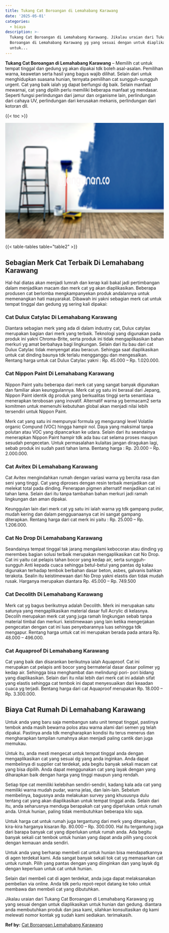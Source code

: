 ```yaml
---
title: Tukang Cat Boroangan di Lemahabang Karawang
date: '2025-05-01'
categories:
  - biaya
description: >-
  Tukang Cat Boroangan di Lemahabang Karawang. Jikalau uraian dari Tukang Cat
  Boroangan di Lemahabang Karawang yg yang sesuai dengan untuk diaplikasikan
  untuk...
---
```


**Tukang Cat Boroangan di Lemahabang Karawang** – Memilih cat untuk tempat tinggal dan gedung yg akan dipakai tdk boleh asal-asalan. Pemilihan warna, keawetan serta hasil yang bagus wajib dilihat. Selain dari untuk menghidupkan suasana hunian, ternyata pemilihan cat sungguh-sungguh urgent. Cat yang baik ialah yg dapat berfungsi dg baik. Selain manfaat mewarnai, cat yang dipilih perlu memiliki beberapa manfaat yg mendasar. Seperti fungsi perlindungan dari jamur dan organisme lain, perlindungan dari cahaya UV, perlindungan dari kerusakan mekanis, perlindungan dari kotoran dll.

{{< toc >}}

![Tukang Cat Boroangan di Lemahabang Karawang](/images/jasa-cat-murah11.png)

{{< table-tables table="table2" >}}

## Sebagian Merk Cat Terbaik Di Lemahabang Karawang

Hal-hal diatas akan menjadi lumrah dan kerap kali bakal jadi pertimbangan dalam menjadikan macam dan merk cat yg akan diaplikasikan. Beberapa produsen cat berlomba mengkampanyekan produk andalannya untuk memenangkan hati masyarakat. Dibawah ini yakni sebagian merk cat untuk tempat tinggal dan gedung yg sering kali dipakai:

### Cat Dulux Catylac Di Lemahabang Karawang

Diantara sebagian merk yang ada di dalam industry cat, Dulux catylax merupakan bagian dari merk yang terbaik. Teknologi yang digunakan pada produk ini yakni Chroma-Brite, serta produk ini tidak mengaplikasikan bahan merkuri yg amat berbahaya bagi lingkungan. Selain dari itu bau dari cat Dulux Catylac tidak menyengat atau beracun. Sehingga saat diaplikasikan untuk cat dinding baunya tdk terlalu mengganggu dan mengesalkan. Rentang harga untuk cat Dulux Catylac yakni : Rp. 45.000 – Rp. 1.020.000.

### Cat Nippon Paint Di Lemahabang Karawang

Nippon Paint yaitu beberapa dari merk cat yang sangat banyak digunakan dan familiar akan keunggulannya. Merk cat yg satu ini berasal dari Jepang, Nippon Paint identik dg produk yang berkualitas tinggi serta senantiasa menerapkan terobosan yang inovatif. Alternatif warna yg bermacam2 serta komitmen untuk memenuhi kebutuhan global akan menjadi nilai lebih tersendiri untuk Nippon Paint.

Merk cat yang satu ini mempunyai formula yg mengurangi level Volatile organic Compund (VOC) hingga hampir nol. Daya yang maksimal tanpa polutan atau VOC yang dipancarkan ke udara. Selain dari itu seandainya menerapkan Nippon Paint hampir tdk ada bau cat selama proses maupun sesudah pengecetan. Untuk permasalahan kulaitas jangan diragukan lagi, sebab produk ini sudah pasti tahan lama. Bentang harga : Rp. 20.000 – Rp. 2.000.000.

### Cat Avitex Di Lemahabang Karawang

Cat Avitex mengindahkan rumah dengan variasi warna yg bercita rasa dan seni yang tinggi. Cat yang diproses dengan resin terbaik menjadikan cat melekat total pada dinding. Penerapan pigmen alternatif menjadikan cat ini tahan lama. Selain dari itu tanpa tambahan bahan merkuri jadi ramah lingkungan dan aman dipakai.

Keunggulan lain dari merk cat yg satu ini ialah warna yg tdk gampang pudar, mudah kering dan dalam pengguanaanya cat ini sangat gampang diterapkan. Rentang harga dari cat merk ini yaitu : Rp. 25.000 – Rp. 1.206.000.

### Cat No Drop Di Lemahabang Karawang

Seandainya tempat tinggal tak jarang mengalami kebocoran atau dinding yg merembes bagian solusi terbaik merupakan mengaplikasikan cat No Drop. Cat ini yaitu cat pelapis tahan bocor yang kedap air, serta sungguh-sungguh Anti kepada cuaca sehingga betul-betul yang pantas dg kalau digunakan terhadap tembok berbahan dasar beton, asbes, galvanis bahkan terakota. Sealin itu keistimewaan dari No Drop yakni elastis dan tidak mudah rusak. Harganya merupakan diantara Rp. 45.000 – Rp. 749.500

### Cat Decolith Di Lemahabang Karawang

Merk cat yg bagus berikutnya adalah Decolith. Merk ini merupakan satu satunya yang mengaplikasikan material dasar full Acrylic di kelasnya. Decolih merupakan merk cat yang juga ramah lingkungan sebab tanpa material timbal dan merkuri. keistimewaan yang lain ketika mengerjakan pengecatan dengan cat ini luas penyebarannya luas sehingga tdk mengapur. Rentang harga untuk cat ini merupakan berada pada antara Rp. 48.000 – 496.000.

### Cat Aquaproof Di Lemahabang Karawang

Cat yang baik dan disarankan berikutnya ialah Aquaproof. Cat ini merupakan cat pelapis anti bocor yang bermaterial dasar dasar polimer yg kedap air. Sehingga bisa menghambat dan melindungi pori- pori bidang yang diaplikasikan. Selain dari itu nilai lebih dari merk cat ini adalah sifat yang elastis sehingga cat tembok ini dapat menyesuaikan dari keaadan cuaca yg terjadi. Bentang harga dari cat Aquaproof merupakan Rp. 18.000 – Rp. 3.300.000.

## Biaya Cat Rumah Di Lemahabang Karawang

Untuk anda yang baru saja membangun satu unit tempat tinggal, pastinya tembok anda masih bewarna polos atau warna alami dari semen yg telah dipakai. Pastinya anda tdk mengharapkan kondisi itu terus menerus dan mengharapkan tampilan rumahnya akan menjadi paling cantik dan juga memukau.

Untuk itu, anda mesti mengecat untuk tempat tinggal anda dengan mengaplikasikan cat yang sesuai dg yang anda inginkan. Anda dapat membelinya di supplier cat terdekat, ada begitu banyak sekali macam cat yang bisa dipilih. Anda dapat menggunakan cat yang layak dengan yang diharapkan baik dengan harga yang tinggi maupun yang rendah.

Setiap tipe cat memiliki kelebihan sendiri-sendiri, kadang kala ada cat yang memiliki warna mudah pudar, warna jelas, dan lain-lain. Sebelum membelinya, bagusnya anda melakukan survey yang khususnya dulu tentang cat yang akan diaplikasikan untuk tempat tinggal anda. Selain dari itu, anda seharusnya menduga berapakah cat yang diperlukan untuk rumah anda. Untuk hunian, paling tidak membutuhkan beberapa kilo saja.

Untuk harga cat untuk rumah juga tergantung dari merk yang diterapkan, kira-kira harganya kisaran Rp. 80.000 – Rp. 300.000. Hal itu tergantung juga dari barapa banyak cat yang diperlukan untuk rumah anda. Ada begitu banyak sekali cat tembok untuk hunian yang dapat anda pilih yang cocok dengan kemauan anda sendiri.

Untuk anda yang berharap membeli cat untuk hunian bisa mendapatkannya di agen terdekat kami. Ada sangat banyak sekali tok cat yg memasarkan cat untuk rumah. Pilih yang pantas dengan yang diinginkan dan yang layak dg dengan keperluan untuk cat untuk hunian.

Selain dari membeli cat di agen terdekat, anda juga dapat melaksanakan pembelian via online. Anda tdk perlu repot-repot datang ke toko untuk membawa dan membeli cat yang dibutuhkan.

Jikalau uraian dari Tukang Cat Boroangan di Lemahabang Karawang yg yang sesuai dengan untuk diaplikasikan untuk hunian dan gedung. diantara anda membutuhkan produk dan jasa kami, silahkan konsultasikan dg kami melewati nomor kontak yg sudah kami sediakan. terimakasih.

**Ref by:** [Cat Boroangan Lemahabang Karawang](https://id.wikipedia.org/wiki/Cat)
